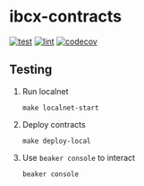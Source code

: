 # ibcx-contracts

[![test](https://github.com/many-things/ibcx-contracts/actions/workflows/tester.yaml/badge.svg)](https://github.com/many-things/ibcx-contracts/actions/workflows/tester.yaml) [![lint](https://github.com/many-things/ibcx-contracts/actions/workflows/linter.yaml/badge.svg)](https://github.com/many-things/ibcx-contracts/actions/workflows/linter.yaml) [![codecov](https://codecov.io/gh/many-things/ibcx-contracts/branch/main/graph/badge.svg?token=NWZGJ8MBHE)](https://codecov.io/gh/many-things/ibcx-contracts)

## Testing

1. Run localnet

   ```text
   make localnet-start
   ```

2. Deploy contracts

   ```text
   make deploy-local
   ```

3. Use `beaker console` to interact

   ```text
   beaker console
   ```

